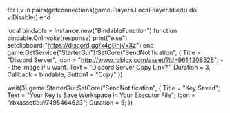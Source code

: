 for i,v in pairs(getconnections(game.Players.LocalPlayer.Idled)) do
v:Disable()
end

local bindable = Instance.new("BindableFunction")
function bindable.OnInvoke(response)
	print("else")
	setclipboard("https://discord.gg/x4gGhjVxXz")
end
game:GetService("StarterGui"):SetCore("SendNotification", {
	Title = "Discord Server",
	Icon = "http://www.roblox.com/asset/?id=9614208528"; -- the image if u want. 
	Text = "Discord Server Copy Link?",
	Duration = 3,
	Callback = bindable,
	Button1 = "Copy"
})


wait(3)
game.StarterGui:SetCore("SendNotification", {
Title = "Key Saved"; 
Text = "Your Key is Save Workspace in Your Executor File"; 
Icon = "rbxassetid://7495464623";
Duration = 5; 
})

